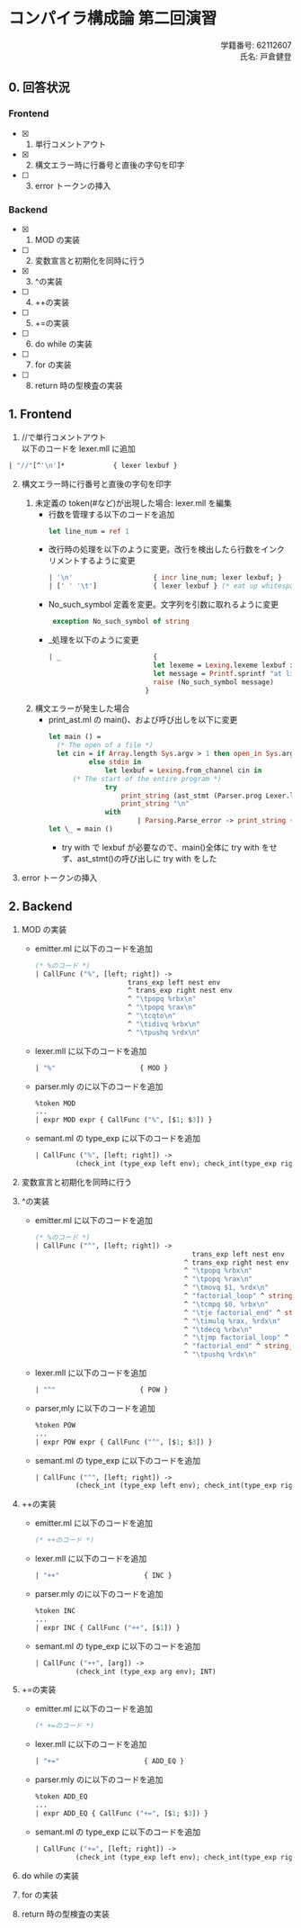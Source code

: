 # コンパイラ構成論 第二回演習

<div style="text-align: right;">
学籍番号: 62112607<br>
氏名: 戸倉健登
</div>

## 0. 回答状況

### Frontend

- [x] 1. 単行コメントアウト
- [x] 2. 構文エラー時に行番号と直後の字句を印字
- [ ] 3. error トークンの挿入

### Backend

- [x] 1. MOD の実装
- [ ] 2. 変数宣言と初期化を同時に行う
- [x] 3. ^の実装
- [ ] 4. ++の実装
- [ ] 5. +=の実装
- [ ] 6. do while の実装
- [ ] 7. for の実装
- [ ] 8. return 時の型検査の実装

## 1. Frontend

1.  //で単行コメントアウト  
    以下のコードを lexer.mll に追加

```ocaml
| "//"[^'\n']*            { lexer lexbuf }
```

2.  構文エラー時に行番号と直後の字句を印字

    1.  未定義の token(#など)が出現した場合: lexer.mll を編集
        - 行数を管理する以下のコードを追加
          ```ocaml
          let line_num = ref 1
          ```
        - 改行時の処理を以下のように変更。改行を検出したら行数をインクリメントするように変更
          ```ocaml
          | '\n'                    { incr line_num; lexer lexbuf; }
          | [' ' '\t']              { lexer lexbuf } (* eat up whitespace *)
          ```
        - No_such_symbol 定義を変更。文字列を引数に取れるように変更
          ```ocaml
           exception No_such_symbol of string
          ```
        - \_処理を以下のように変更
          ```ocaml
          | _                       {
                                    let lexeme = Lexing.lexeme lexbuf in
                                    let message = Printf.sprintf "at line %d, before '%s'\n" !line_num lexeme in
                                    raise (No_such_symbol message)
                                  }
          ```
    2.  構文エラーが発生した場合
        - print_ast.ml の main()、および呼び出しを以下に変更
          ```ocaml
          let main () =
            (* The open of a file *)
            let cin = if Array.length Sys.argv > 1 then open_in Sys.argv.(1)
                    else stdin in
                        let lexbuf = Lexing.from_channel cin in
                (* The start of the entire program *)
                        try
                            print_string (ast_stmt (Parser.prog Lexer.lexer lexbuf));
                            print_string "\n"
                        with
                                | Parsing.Parse_error -> print_string (Printf.sprintf "Syntax error at line %d, before \"%s\"\n" !Lexer.line_num (Lexing.lexeme lexbuf)
          let \_ = main ()
          ```
          - try with で lexbuf が必要なので、main()全体に try with をせず、ast_stmt()の呼び出しに try with をした

3.  error トークンの挿入

## 2. Backend

1. MOD の実装

   - emitter.ml に以下のコードを追加
     ```ocaml
     (* %のコード *)
     | CallFunc ("%", [left; right]) ->
                            trans_exp left nest env
                            ^ trans_exp right nest env
                            ^ "\tpopq %rbx\n"
                            ^ "\tpopq %rax\n"
                            ^ "\tcqto\n"
                            ^ "\tidivq %rbx\n"
                            ^ "\tpushq %rdx\n"
     ```
   - lexer.mll に以下のコードを追加
     ```ocaml
     | "%"                     { MOD }
     ```
   - parser.mly のに以下のコードを追加
     ```ocaml
     %token MOD
     ...
     | expr MOD expr { CallFunc ("%", [$1; $3]) }
     ```
   - semant.ml の type_exp に以下のコードを追加
     ```ocaml
     | CallFunc ("%", [left; right]) ->
               (check_int (type_exp left env); check_int(type_exp right env); INT)
     ```

2. 変数宣言と初期化を同時に行う

3. ^の実装
   - emitter.ml に以下のコードを追加
     ```ocaml
     (* %のコード *)
     | CallFunc ("^", [left; right]) ->
                                            trans_exp left nest env
                                          ^ trans_exp right nest env
                                          ^ "\tpopq %rbx\n"
                                          ^ "\tpopq %rax\n"
                                          ^ "\tmovq $1, %rdx\n"
                                          ^ "factorial_loop" ^ string_of_int nest ^ ":\n"
                                          ^ "\tcmpq $0, %rbx\n"
                                          ^ "\tje factorial_end" ^ string_of_int nest ^ "\n"
                                          ^ "\timulq %rax, %rdx\n"
                                          ^ "\tdecq %rbx\n"
                                          ^ "\tjmp factorial_loop" ^ string_of_int nest ^ "\n"
                                          ^ "factorial_end" ^ string_of_int nest ^ ":\n"
                                          ^ "\tpushq %rdx\n"
     ```
   - lexer.mll に以下のコードを追加
     ```ocaml
     | "^"                     { POW }
     ```
   - parser,mly に以下のコードを追加
     ```ocaml
     %token POW
     ...
     | expr POW expr { CallFunc ("^", [$1; $3]) }
     ```
   - semant.ml の type_exp に以下のコードを追加
     ```ocaml
     | CallFunc ("^", [left; right]) ->
               (check_int (type_exp left env); check_int(type_exp right env); INT)
     ```
4. ++の実装

   - emitter.ml に以下のコードを追加

     ```ocaml
     (* ++のコード *)

     ```

   - lexer.mll に以下のコードを追加
     ```ocaml
     | "++"                     { INC }
     ```
   - parser.mly のに以下のコードを追加
     ```ocaml
     %token INC
     ...
     | expr INC { CallFunc ("++", [$1]) }
     ```
   - semant.ml の type_exp に以下のコードを追加
     ```ocaml
     | CallFunc ("++", [arg]) ->
               (check_int (type_exp arg env); INT)
     ```

5. +=の実装

   - emitter.ml に以下のコードを追加

     ```ocaml
     (* +=のコード *)

     ```

   - lexer.mll に以下のコードを追加
     ```ocaml
     | "+="                     { ADD_EQ }
     ```
   - parser.mly のに以下のコードを追加
     ```ocaml
     %token ADD_EQ
     ...
     | expr ADD_EQ { CallFunc ("+=", [$1; $3]) }
     ```
   - semant.ml の type_exp に以下のコードを追加
     ```ocaml
     | CallFunc ("+=", [left; right]) ->
               (check_int (type_exp left env); check_int(type_exp right env); INT)
     ```

6. do while の実装

7. for の実装

8. return 時の型検査の実装
